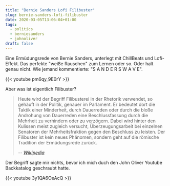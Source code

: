 ```yaml
---
title: "Bernie Sanders Lofi Filibuster"
slug: bernie-sanders-lofi-filibuster
date: 2020-03-05T13:06:04+01:00
tags:
  - politics
  - berniesanders
  - johnoliver
draft: false
---
```


Eine Ermüdungsrede von Bernie Sanders, unterlegt mit ChillBeats und Lofi-Effekt. Das perfekte "weiße Rauschen" zum Lernen oder so. Oder halt genau nicht. Wie jemand kommentierte: "S A N D E R S W A V E".

{{< youtube pm6qy_9E0rY >}}

Aber was ist eigentlich Filibuster?

> Heute wird der Begriff Filibusterei in der Rhetorik verwendet, so gehäuft in der Politik, genauer im Parlament. Er bedeutet dort die Taktik einer Minderheit, durch Dauerreden oder durch die bloße Androhung von Dauerreden eine Beschlussfassung durch die Mehrheit zu verhindern oder zu verzögern. Dabei wird hinter den Kulissen meist zugleich versucht, Überzeugungsarbeit bei einzelnen Senatoren der Mehrheitsfraktion gegen den Beschluss zu leisten. Der Filibuster ist kein neues Phänomen, sondern geht auf die römische Tradition der Ermüdungsrede zurück.
>
>-- <cite>[Wikipedia](https://de.wikipedia.org/wiki/Filibuster)</cite>

Der Begriff sagte mir nichts, bevor ich mich duch den John Oliver Youtube Backkatalog geschraubt hatte.

{{< youtube 3y1QA6OeAcQ >}}

